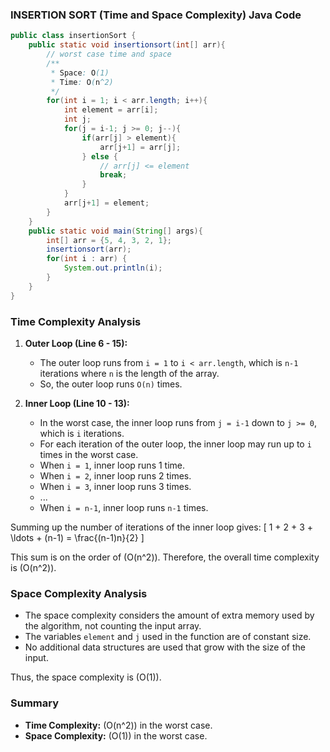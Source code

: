 ### INSERTION SORT (Time and Space Complexity) Java Code

```java
public class insertionSort {
    public static void insertionsort(int[] arr){
        // worst case time and space
        /**
         * Space: O(1)
         * Time: O(n^2)
         */
        for(int i = 1; i < arr.length; i++){
            int element = arr[i];
            int j;
            for(j = i-1; j >= 0; j--){
                if(arr[j] > element){
                    arr[j+1] = arr[j];
                } else {
                    // arr[j] <= element
                    break;
                }
            }
            arr[j+1] = element;
        }
    }
    public static void main(String[] args){
        int[] arr = {5, 4, 3, 2, 1};
        insertionsort(arr);
        for(int i : arr) {
            System.out.println(i); 
        }
    }
}
```

### Time Complexity Analysis

1. **Outer Loop (Line 6 - 15):**
   - The outer loop runs from `i = 1` to `i < arr.length`, which is `n-1` iterations where `n` is the length of the array.
   - So, the outer loop runs `O(n)` times.

2. **Inner Loop (Line 10 - 13):**
   - In the worst case, the inner loop runs from `j = i-1` down to `j >= 0`, which is `i` iterations.
   - For each iteration of the outer loop, the inner loop may run up to `i` times in the worst case.
   - When `i = 1`, inner loop runs 1 time.
   - When `i = 2`, inner loop runs 2 times.
   - When `i = 3`, inner loop runs 3 times.
   - ...
   - When `i = n-1`, inner loop runs `n-1` times.

Summing up the number of iterations of the inner loop gives:
\[ 1 + 2 + 3 + \ldots + (n-1) = \frac{(n-1)n}{2} \]

This sum is on the order of \(O(n^2)\). Therefore, the overall time complexity is \(O(n^2)\).

### Space Complexity Analysis

- The space complexity considers the amount of extra memory used by the algorithm, not counting the input array.
- The variables `element` and `j` used in the function are of constant size.
- No additional data structures are used that grow with the size of the input.

Thus, the space complexity is \(O(1)\).

### Summary
- **Time Complexity:** \(O(n^2)\) in the worst case.
- **Space Complexity:** \(O(1)\) in the worst case.